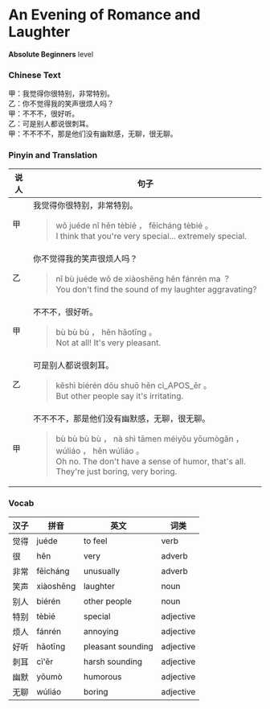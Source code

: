 # An Evening of Romance and Laughter
**Absolute Beginners** level
### Chinese Text
甲：我觉得你很特别，非常特别。<br />乙：你不觉得我的笑声很烦人吗？<br />甲：不不不，很好听。<br />乙：可是别人都说很刺耳。<br />甲：不不不不，那是他们没有幽默感，无聊，很无聊。

### Pinyin and Translation
|说人|句子|
|----|----|
|甲|我觉得你很特别，非常特别。<blockquote>wǒ juéde nǐ hěn tèbié ， fēicháng tèbié 。<br />I think that you're very special... extremely special.</blockquote>|
|乙|你不觉得我的笑声很烦人吗？<blockquote>nǐ bù juéde wǒ de xiàoshēng hěn fánrén ma ？<br />You don't find the sound of my laughter aggravating?</blockquote>|
|甲|不不不，很好听。<blockquote>bù bù bù ， hěn hǎotīng 。<br />Not at all! It's very pleasant.</blockquote>|
|乙|可是别人都说很刺耳。<blockquote>kěshì biérén dōu shuō hěn cì_APOS_ěr 。<br />But other people say it's irritating.</blockquote>|
|甲|不不不不，那是他们没有幽默感，无聊，很无聊。<blockquote>bù bù bù bù ， nà shì tāmen méiyǒu yōumògǎn ， wúliáo ， hěn wúliáo 。<br />Oh no. The don't have a sense of humor, that's all. They're just boring, very boring.</blockquote>|
### Vocab
|汉子|拼音|英文|词类|
|----|----|----|----|
|觉得|juéde|to feel|verb|
|很|hěn|very|adverb|
|非常|fēicháng|unusually|adverb|
|笑声|xiàoshēng|laughter|noun|
|别人|biérén|other people|noun|
|特别|tèbié|special|adjective|
|烦人|fánrén|annoying|adjective|
|好听|hǎotīng|pleasant sounding|adjective|
|刺耳|cì'ěr|harsh sounding|adjective|
|幽默|yōumò|humorous|adjective|
|无聊|wúliáo|boring|adjective|